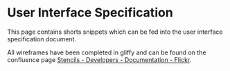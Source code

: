 User Interface Specification
=================

This page contains shorts snippets which can be fed into the user interface specification document.

All wireframes have been completed in gliffy and can be found on the confluence page [Stencils - Developers - Documentation - Flickr](https://confluence.cbr.au.funnelback.com/display/STEN/Stencils+-+Developers+-+Documentation+-+Flickr).
